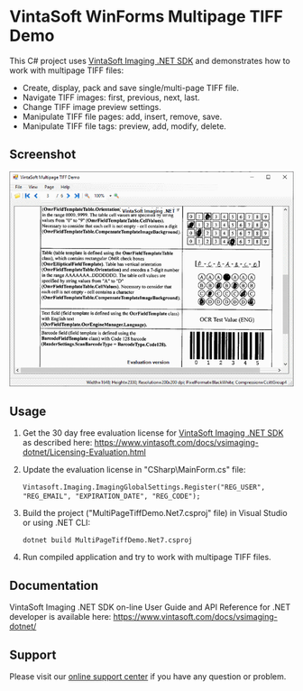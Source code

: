 # VintaSoft WinForms Multipage TIFF Demo

This C# project uses <a href="https://www.vintasoft.com/vsimaging-dotnet-index.html">VintaSoft Imaging .NET SDK</a> and demonstrates how to work with multipage TIFF files:
* Create, display, pack and save single/multi-page TIFF file.
* Navigate TIFF images: first, previous, next, last.
* Change TIFF image preview settings.
* Manipulate TIFF file pages: add, insert, remove, save.
* Manipulate TIFF file tags: preview, add, modify, delete.


## Screenshot
<img src="vintasoft-multipage-tiff-demo.png" alt="VintaSoft Multipage TIFF Demo">


## Usage
1. Get the 30 day free evaluation license for <a href="https://www.vintasoft.com/vsimaging-dotnet-index.html" target="_blank">VintaSoft Imaging .NET SDK</a> as described here: <a href="https://www.vintasoft.com/docs/vsimaging-dotnet/Licensing-Evaluation.html" target="_blank">https://www.vintasoft.com/docs/vsimaging-dotnet/Licensing-Evaluation.html</a>

2. Update the evaluation license in "CSharp\MainForm.cs" file:
   ```
   Vintasoft.Imaging.ImagingGlobalSettings.Register("REG_USER", "REG_EMAIL", "EXPIRATION_DATE", "REG_CODE");
   ```

3. Build the project ("MultiPageTiffDemo.Net7.csproj" file) in Visual Studio or using .NET CLI:
   ```
   dotnet build MultiPageTiffDemo.Net7.csproj
   ```

4. Run compiled application and try to work with multipage TIFF files.


## Documentation
VintaSoft Imaging .NET SDK on-line User Guide and API Reference for .NET developer is available here: https://www.vintasoft.com/docs/vsimaging-dotnet/


## Support
Please visit our <a href="https://myaccount.vintasoft.com/">online support center</a> if you have any question or problem.
